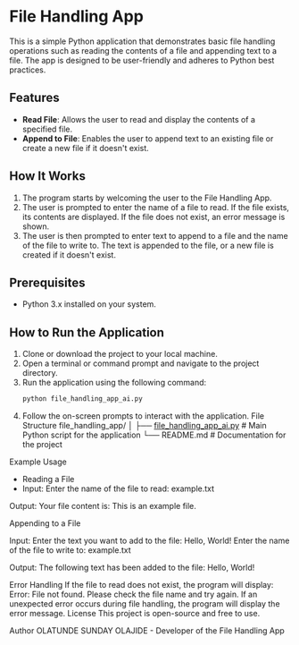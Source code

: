# File Handling App

This is a simple Python application that demonstrates basic file handling operations such as reading the contents of a file and appending text to a file. The app is designed to be user-friendly and adheres to Python best practices.

## Features

- **Read File**: Allows the user to read and display the contents of a specified file.
- **Append to File**: Enables the user to append text to an existing file or create a new file if it doesn't exist.

## How It Works

1. The program starts by welcoming the user to the File Handling App.
2. The user is prompted to enter the name of a file to read. If the file exists, its contents are displayed. If the file does not exist, an error message is shown.
3. The user is then prompted to enter text to append to a file and the name of the file to write to. The text is appended to the file, or a new file is created if it doesn't exist.

## Prerequisites

- Python 3.x installed on your system.

## How to Run the Application

1. Clone or download the project to your local machine.
2. Open a terminal or command prompt and navigate to the project directory.
3. Run the application using the following command:
   ```bash
   python file_handling_app_ai.py
4. Follow the on-screen prompts to interact with the application.
File Structure
file_handling_app/
│
├── [file_handling_app_ai.py](http://_vscodecontentref_/0)  # Main Python script for the application
└── README.md                # Documentation for the project

Example Usage
-   Reading a File
-   Input: Enter the name of the file to read: example.txt

Output:
Your file content is:
This is an example file.

Appending to a File

Input:
Enter the text you want to add to the file: Hello, World!
Enter the name of the file to write to: example.txt

Output:
The following text has been added to the file:
Hello, World!

Error Handling
If the file to read does not exist, the program will display: Error: File not found. Please check the file name and try again.
If an unexpected error occurs during file handling, the program will display the error message.
License
This project is open-source and free to use.

Author
OLATUNDE SUNDAY OLAJIDE - Developer of the File Handling App
